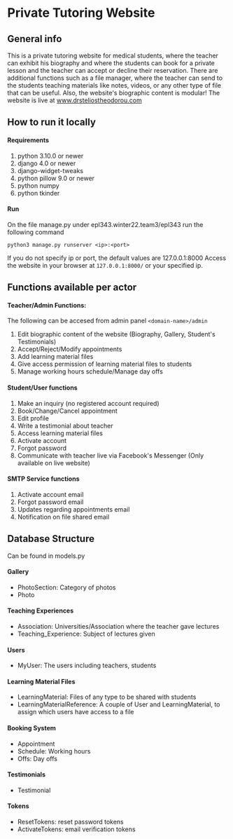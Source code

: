 # Private Tutoring Website
## General info
This is a private tutoring website for medical students, where the teacher can exhibit his biography and where the students can book for a private lesson and the teacher can accept or decline their reservation.
There are additional functions such as a file manager, where the teacher can send to the students teaching materials like notes, videos, or any other type of file that can be useful.
Also, the website's biographic content is modular!
The website is live at www.drsteliostheodorou.com

## How to run it locally
#### Requirements
1. python 3.10.0 or newer
2. django 4.0 or newer
3. django-widget-tweaks
4. python pillow 9.0 or newer
5. python numpy
6. python tkinder

#### Run
On the file manage.py under epl343.winter22.team3/epl343 run the following command
```
python3 manage.py runserver <ip>:<port>
```
If you do not specify ip or port, the default values are 127.0.0.1:8000
Access the website in your browser at `127.0.0.1:8000/` or your specified ip.


## Functions available per actor
#### Teacher/Admin Functions:
The following can be accesed from admin panel `<domain-name>/admin`
1. Edit biographic content of the website (Biography, Gallery, Student's Testimonials)
2. Accept/Reject/Modify appointments
3. Add learning material files
4. Give access permission of learning material files to students
5. Manage working hours schedule/Manage day offs


#### Student/User functions
1. Make an inquiry (no registered account required)
2. Book/Change/Cancel appointment
3. Edit profile
4. Write a testimonial about teacher
5. Access learning material files
6. Activate account
7. Forgot password
8. Communicate with teacher live via Facebook's Messenger (Only available on live website)

#### SMTP Service functions
1. Activate account email
2. Forgot password email
3. Updates regarding appointments email
4. Notification on file shared email


## Database Structure
Can be found in models.py
#### Gallery
* PhotoSection: Category of photos
* Photo

#### Teaching Experiences
* Association: Universities/Association where the teacher gave lectures
* Teaching_Experience: Subject of lectures given

#### Users
* MyUser: The users including teachers, students

#### Learning Material Files
* LearningMaterial: Files of any type to be shared with students
* LearningMaterialReference: A couple of User and LearningMaterial, to assign which users have access to a file
  
#### Booking System
* Appointment
* Schedule: Working hours
* Offs: Day offs

#### Testimonials
* Testimonial
  
#### Tokens
* ResetTokens: reset password tokens
* ActivateTokens: email verification tokens




